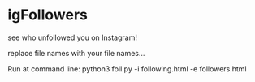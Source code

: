 # igFollowers
see who unfollowed you on Instagram!

replace file names with your file names...

Run at command line:  python3 foll.py -i following.html -e followers.html
